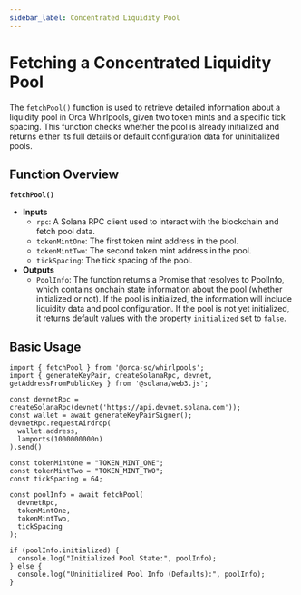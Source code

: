 ```yaml
---
sidebar_label: Concentrated Liquidity Pool
---
```


# Fetching a Concentrated Liquidity Pool

The `fetchPool()` function is used to retrieve detailed information about a liquidity pool in Orca Whirlpools, given two token mints and a specific tick spacing. This function checks whether the pool is already initialized and returns either its full details or default configuration data for uninitialized pools.

## Function Overview
**`fetchPool()`**
- **Inputs**
    - `rpc`: A Solana RPC client used to interact with the blockchain and fetch pool data.
    - `tokenMintOne`: The first token mint address in the pool.
    - `tokenMintTwo`: The second token mint address in the pool.
    - `tickSpacing`: The tick spacing of the pool.
- **Outputs**
    - `PoolInfo`: The function returns a Promise that resolves to PoolInfo, which contains onchain state information about the pool (whether initialized or not). If the pool is initialized, the information will include liquidity data and pool configuration. If the pool is not yet initialized, it returns default values with the property `initialized` set to `false`.

## Basic Usage

```tsx
import { fetchPool } from '@orca-so/whirlpools';
import { generateKeyPair, createSolanaRpc, devnet, getAddressFromPublicKey } from '@solana/web3.js';

const devnetRpc = createSolanaRpc(devnet('https://api.devnet.solana.com'));
const wallet = await generateKeyPairSigner();
devnetRpc.requestAirdrop(
  wallet.address,
  lamports(1000000000n)
).send()

const tokenMintOne = "TOKEN_MINT_ONE";
const tokenMintTwo = "TOKEN_MINT_TWO";
const tickSpacing = 64;

const poolInfo = await fetchPool(
  devnetRpc,
  tokenMintOne,
  tokenMintTwo,
  tickSpacing
);

if (poolInfo.initialized) {
  console.log("Initialized Pool State:", poolInfo);
} else {
  console.log("Uninitialized Pool Info (Defaults):", poolInfo);
}
```